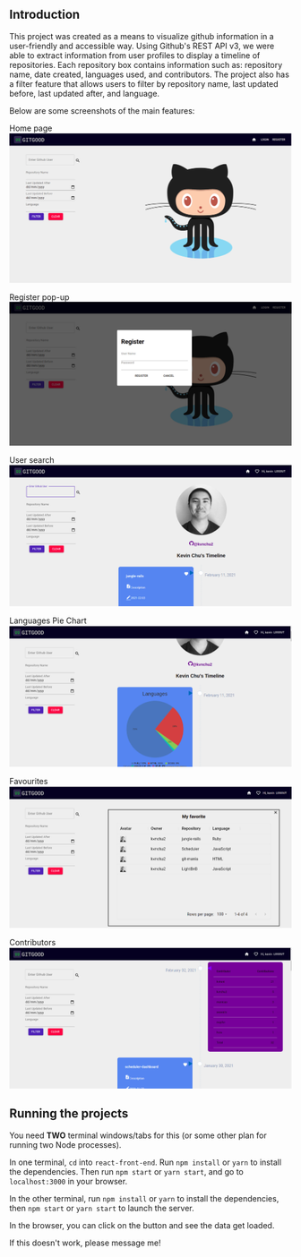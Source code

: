 ## Introduction

This project was created as a means to visualize github information in a user-friendly and accessible way. Using Github's REST API v3, we were able to extract information from user profiles to display a timeline of repositories. Each repository box contains information such as: repository name, date created, languages used, and contributors. The project also has a filter feature that allows users to filter by repository name, last updated before, last updated after, and language. 

Below are some screenshots of the main features:


Home page
![home page](https://github.com/kvnchu2/GitGood/blob/master/docs/home-page.jpeg?raw=true)

Register pop-up
![register](https://github.com/kvnchu2/GitGood/blob/master/docs/register.jpeg?raw=true)

User search
![user-search](https://github.com/kvnchu2/GitGood/blob/master/docs/user-search.jpeg?raw=true)

Languages Pie Chart
![languages](https://github.com/kvnchu2/GitGood/blob/master/docs/languages-pie-chart.jpeg?raw=true)

Favourites
![favourites](https://github.com/kvnchu2/GitGood/blob/master/docs/favourites.jpeg?raw=true)

Contributors
![contributors](https://github.com/kvnchu2/GitGood/blob/master/docs/contributors.jpeg?raw=true)


## Running the projects

You need **TWO** terminal windows/tabs for this (or some other plan for running two Node processes).

In one terminal, `cd` into `react-front-end`. Run `npm install` or `yarn` to install the dependencies. Then run `npm start` or `yarn start`, and go to `localhost:3000` in your browser.

In the other terminal, run `npm install` or `yarn` to install the dependencies, then `npm start` or `yarn start` to launch the server.

In the browser, you can click on the button and see the data get loaded.

If this doesn't work, please message me!
